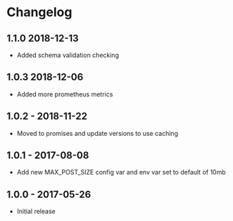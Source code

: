 # Changelog

## 1.1.0 2018-12-13

* Added schema validation checking

## 1.0.3 2018-12-06

* Added more prometheus metrics

## 1.0.2 - 2018-11-22

* Moved to promises and update versions to use caching

## 1.0.1 - 2017-08-08

* Add new MAX_POST_SIZE config var and env var set to default of 10mb

## 1.0.0 - 2017-05-26

* Initial release
